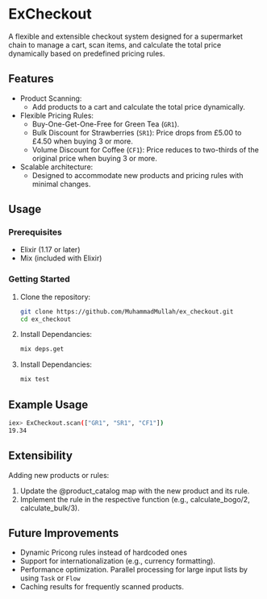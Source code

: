 # ExCheckout

A flexible and extensible checkout system designed for a supermarket chain to manage a cart, scan items, and calculate the total price dynamically based on predefined pricing rules.

## Features

- Product Scanning:
  - Add products to a cart and calculate the total price dynamically.
- Flexible Pricing Rules:
  - Buy-One-Get-One-Free for Green Tea (`GR1`).
  - Bulk Discount for Strawberries (`SR1`): Price drops from £5.00 to £4.50 when buying 3 or more.
  - Volume Discount for Coffee (`CF1`): Price reduces to two-thirds of the original price when buying 3 or more.
- Scalable architecture:
  - Designed to accommodate new products and pricing rules with minimal changes.

## Usage

### Prerequisites

- Elixir (1.17 or later)
- Mix (included with Elixir)

### Getting Started

1. Clone the repository:
   ```bash
   git clone https://github.com/MuhammadMullah/ex_checkout.git
   cd ex_checkout

2. Install Dependancies:
   ```bash
   mix deps.get

3. Install Dependancies:
   ```bash
   mix test

## Example Usage

  ```bash
  iex> ExCheckout.scan(["GR1", "SR1", "CF1"])
  19.34
  ```

## Extensibility
Adding new products or rules:

1. Update the @product_catalog map with the new product and its rule.
2. Implement the rule in the respective function (e.g., calculate_bogo/2, calculate_bulk/3).

## Future Improvements
- Dynamic Pricong rules instead of hardcoded ones
- Support for internationalization (e.g., currency formatting).
- Performance optimization. Parallel processing for large input lists by using `Task` or `Flow`
- Caching results for frequently scanned products.